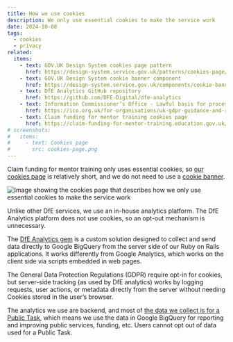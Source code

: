 ```yaml
---
title: How we use cookies
description: We only use essential cookies to make the service work
date: 2024-10-08
tags:
  - cookies
  - privacy
related:
  items:
    - text: GOV.UK Design System cookies page pattern
      href: https://design-system.service.gov.uk/patterns/cookies-page/
    - text: GOV.UK Design System cookie banner component
      href: https://design-system.service.gov.uk/components/cookie-banner/
    - text: DfE Analytics GitHub repository
      href: https://github.com/DFE-Digital/dfe-analytics
    - text: Information Commissioner’s Office - Lawful basis for processing public data
      href: https://ico.org.uk/for-organisations/uk-gdpr-guidance-and-resources/lawful-basis/a-guide-to-lawful-basis/lawful-basis-for-processing/public-task/
    - text: Claim funding for mentor training cookies page
      href: https://claim-funding-for-mentor-training.education.gov.uk/cookies
# screenshots:
#   items:
#     - text: Cookies page
#       src: cookies-page.png
---
```


Claim funding for mentor training only uses essential cookies, so [our cookies page](https://claim-funding-for-mentor-training.education.gov.uk/cookies) is relatively short, and we do not need to use a [cookie banner](https://design-system.service.gov.uk/components/cookie-banner/).

![Image showing the cookies page that describes how we only use essential cookies to make the service work](cookies-page.png "Cookies page")

Unlike other DfE services, we use an in-house analytics platform. The DfE Analytics platform does not use cookies, so an opt-out mechanism is unnecessary.

The [DfE Analytics gem](https://github.com/DFE-Digital/dfe-analytics) is a custom solution designed to collect and send data directly to Google BigQuery from the server side of our Ruby on Rails applications. It works differently from Google Analytics, which works on the client side via scripts embedded in web pages.

The General Data Protection Regulations (GDPR) require opt-in for cookies, but server-side tracking (as used by DfE analytics) works by logging requests, user actions, or metadata directly from the server without needing Cookies stored in the user’s browser. 

The analytics we use are backend, and most of [the data we collect is for a Public Task](https://ico.org.uk/for-organisations/uk-gdpr-guidance-and-resources/lawful-basis/a-guide-to-lawful-basis/lawful-basis-for-processing/public-task/), which means we use the data in Google BigQuery for reporting and improving public services, funding, etc. Users cannot opt out of data used for a Public Task.
